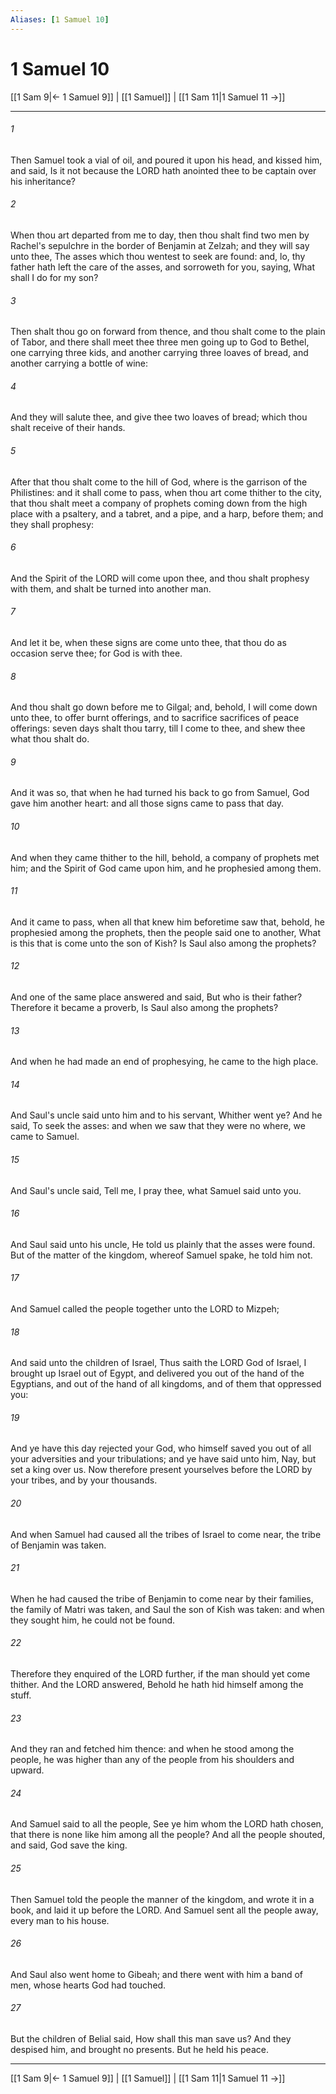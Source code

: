 ```yaml
---
Aliases: [1 Samuel 10]
---
```

# 1 Samuel 10

[[1 Sam 9|← 1 Samuel 9]] | [[1 Samuel]] | [[1 Sam 11|1 Samuel 11 →]]
***



###### 1 
Then Samuel took a vial of oil, and poured it upon his head, and kissed him, and said, Is it not because the LORD hath anointed thee to be captain over his inheritance? 

###### 2 
When thou art departed from me to day, then thou shalt find two men by Rachel's sepulchre in the border of Benjamin at Zelzah; and they will say unto thee, The asses which thou wentest to seek are found: and, lo, thy father hath left the care of the asses, and sorroweth for you, saying, What shall I do for my son? 

###### 3 
Then shalt thou go on forward from thence, and thou shalt come to the plain of Tabor, and there shall meet thee three men going up to God to Bethel, one carrying three kids, and another carrying three loaves of bread, and another carrying a bottle of wine: 

###### 4 
And they will salute thee, and give thee two loaves of bread; which thou shalt receive of their hands. 

###### 5 
After that thou shalt come to the hill of God, where is the garrison of the Philistines: and it shall come to pass, when thou art come thither to the city, that thou shalt meet a company of prophets coming down from the high place with a psaltery, and a tabret, and a pipe, and a harp, before them; and they shall prophesy: 

###### 6 
And the Spirit of the LORD will come upon thee, and thou shalt prophesy with them, and shalt be turned into another man. 

###### 7 
And let it be, when these signs are come unto thee, that thou do as occasion serve thee; for God is with thee. 

###### 8 
And thou shalt go down before me to Gilgal; and, behold, I will come down unto thee, to offer burnt offerings, and to sacrifice sacrifices of peace offerings: seven days shalt thou tarry, till I come to thee, and shew thee what thou shalt do. 

###### 9 
And it was so, that when he had turned his back to go from Samuel, God gave him another heart: and all those signs came to pass that day. 

###### 10 
And when they came thither to the hill, behold, a company of prophets met him; and the Spirit of God came upon him, and he prophesied among them. 

###### 11 
And it came to pass, when all that knew him beforetime saw that, behold, he prophesied among the prophets, then the people said one to another, What is this that is come unto the son of Kish? Is Saul also among the prophets? 

###### 12 
And one of the same place answered and said, But who is their father? Therefore it became a proverb, Is Saul also among the prophets? 

###### 13 
And when he had made an end of prophesying, he came to the high place. 

###### 14 
And Saul's uncle said unto him and to his servant, Whither went ye? And he said, To seek the asses: and when we saw that they were no where, we came to Samuel. 

###### 15 
And Saul's uncle said, Tell me, I pray thee, what Samuel said unto you. 

###### 16 
And Saul said unto his uncle, He told us plainly that the asses were found. But of the matter of the kingdom, whereof Samuel spake, he told him not. 

###### 17 
And Samuel called the people together unto the LORD to Mizpeh; 

###### 18 
And said unto the children of Israel, Thus saith the LORD God of Israel, I brought up Israel out of Egypt, and delivered you out of the hand of the Egyptians, and out of the hand of all kingdoms, and of them that oppressed you: 

###### 19 
And ye have this day rejected your God, who himself saved you out of all your adversities and your tribulations; and ye have said unto him, Nay, but set a king over us. Now therefore present yourselves before the LORD by your tribes, and by your thousands. 

###### 20 
And when Samuel had caused all the tribes of Israel to come near, the tribe of Benjamin was taken. 

###### 21 
When he had caused the tribe of Benjamin to come near by their families, the family of Matri was taken, and Saul the son of Kish was taken: and when they sought him, he could not be found. 

###### 22 
Therefore they enquired of the LORD further, if the man should yet come thither. And the LORD answered, Behold he hath hid himself among the stuff. 

###### 23 
And they ran and fetched him thence: and when he stood among the people, he was higher than any of the people from his shoulders and upward. 

###### 24 
And Samuel said to all the people, See ye him whom the LORD hath chosen, that there is none like him among all the people? And all the people shouted, and said, God save the king. 

###### 25 
Then Samuel told the people the manner of the kingdom, and wrote it in a book, and laid it up before the LORD. And Samuel sent all the people away, every man to his house. 

###### 26 
And Saul also went home to Gibeah; and there went with him a band of men, whose hearts God had touched. 

###### 27 
But the children of Belial said, How shall this man save us? And they despised him, and brought no presents. But he held his peace.

***
[[1 Sam 9|← 1 Samuel 9]] | [[1 Samuel]] | [[1 Sam 11|1 Samuel 11 →]]
